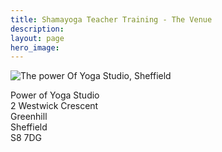 ```yaml
---
title: Shamayoga Teacher Training - The Venue
description:
layout: page
hero_image:
---
```


![The power Of Yoga Studio, Sheffield](https://lh3.googleusercontent.com/QIHig2VPCUcpevDtQz10mTgwt7Lbqu8e936yQiUerPTWKrw1oWkJluc0FuYRKPVSzJl5J_WaQNRCLLlE8w=s0-rj-e30 "The Power Of Yoga Studio, Sheffield")

Power of Yoga Studio<br>2 Westwick Crescent<br>Greenhill<br>Sheffield<br>S8 7DG